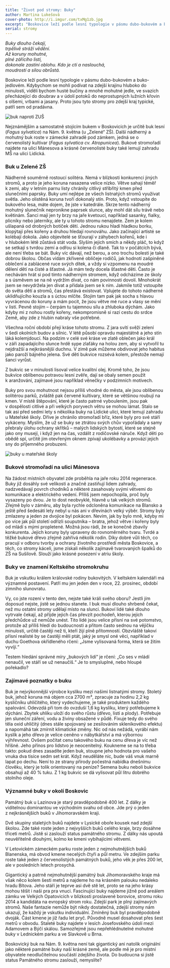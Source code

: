 ```yaml
---
title: "Život pod stromy: Buky"
author: Martina Lukešová
cover-photo: http://i.imgur.com/txMg1zb.jpg
excerpt: "Boskovice leží podle lesní typologie v pásmu dubo-bukovém a buko-jedlovém. Kdybychom se mohli podívat na zdejší krajinu hluboko do minulosti, viděli bychom husté bučiny a mnohé mohutné jedle, ve svazích přecházející do doubrav a v údolí potoků do neprostupných lužních křovin s olšemi, vrbami a jasany. Proto jsou tyto stromy pro zdejší kraj typické, patří sem od pradávna. A proto právě buky zahajujeme náš seriál o stromech Boskovicka."
serial: stromy
---
```


*Buky dlouho čekají,  
trpělivě stráží vědění.  
Až koruny mohutné,  
plné zářícího listí,  
dokonale zastíní oblohu.
Kdo je ctí a naslouchá,  
moudrostí a silou obrůstá.*

Boskovice leží podle lesní typologie v pásmu dubo-bukovém a buko-jedlovém. Kdybychom se mohli podívat na zdejší krajinu hluboko do minulosti, viděli bychom husté bučiny a mnohé mohutné jedle, ve svazích přecházející do doubrav a v údolí potoků do neprostupných lužních křovin s olšemi, vrbami a jasany. Proto jsou tyto stromy pro zdejší kraj typické, patří sem od pradávna. 

<img src="http://i.imgur.com/txMg1zb.jpg" alt="buk naproti ZUŠ" class="img-responsive">

Nejznámějším a samostatně stojícím bukem v Boskovicích je určitě buk lesní (*Fagus sylvatica*) na Nám. 9. května (u „Zelené“ ZŠ). Další nádherný a mohutný buk roste v zámecké zahradě pod zámkem, jedná se o červenolistý kultivar (*Fagus sylvatica cv. Atropunicea*). Bukové stromořadí najdete na ulici Mánesova a krásné červenolisté buky také lemují zahradu MŠ na ulici Lidická. 

### Buk u Zelené ZŠ

Nádherně souměrně rostoucí solitéra. Nemá v blízkosti konkurenci jiných stromů, a proto je jeho koruna nasazena velice nízko. Větve sahají téměř k zemi, aby v letním parnu listy chránily citlivý stříbřitý kmen před slunečními paprsky. Buky umí nejlépe ze všech listnatých stromů využívat světla. Jeho olistěná koruna tvoří dokonalý stín. Proto, když vstoupíte do bukového lesa, máte dojem, že jste v katedrále. Skrze tento nádherný mohutný slunečník nepronikne paprsek slunce, aby mohl dát sílu trávě nebo květinám. Šanci mají jen ty brzy na jaře kvetoucí, například sasanky, fialky, plicníky nebo jaterníky, ale ty u tohoto stromu nenajdete. Zem je kolem ušlapaná od drobných botiček dětí. Jednou rukou hladí hladkou borku, klopýtají přes kořeny a druhou hledají rovnováhu. Jako začínající artisté se kolébají dokola. Jako objevitelé se šťourají v záhybech kořenů, kde i v hlubokém létě zůstává stát voda. Slyším jejich smích a někdy pláč, to když se setkají s tvrdou zemí a odřou si kolena či dlaně. Tak to v počátcích bývá, ale není třeba se bát. Buky víc dávají, než berou, a ono trochu bolesti je také dobrou školou. Občas vídám zkřivené obličeje rodičů, jak hodnotí zašpiněné oblečení a zablácené ruce svých dítek, a vždy si vzpomenu na moudré dělení dětí na čisté a šťastné. Já mám tedy docela šťastné děti. Často je nechávám hrát si pod tímto nádherným stromem, když odcházíme ze školy a s úsměvem se na ně vydržím dívat, co nám povinnosti dovolí. Mnohokrát jsem se nevydržela jen dívat a přidala jsem se k nim. Jakmile totiž vstoupíte do světa dětí a stromů, čas přestává existovat. Vplujete do tohoto nádherně uklidňujícího kouzla a s úctou mlčíte. Stojím tam pak jak socha s hlavou vyvrácenou do koruny a mám pocit, že jsou větve mé ruce a vlasy se mění v listí. Pevně stojím – čerpám tu tajemnou sílu a zhluboka dýchám. Jako kdyby mi z nohou rostly kořeny, nekompromisně si razí cestu do srdce Země, aby zde z hlubin nabraly vše potřebné. 

Všechna roční období přejí kráse tohoto stromu. Z jara svítí svěží zelení v šedi okolních budov a silnic. V létě působí opravdu majestátně a jeho stín láká kolemjdoucí. Na podzim v celé své kráse ve zlatě oblečen jako král v záři zapadajícího slunce hrdě sype zlaťáky na holou zem, aby si vytvořil tu nejdražší a nejkrásnější duchnu. V zimě pak můžeme obdivovat jeho habitus jako paroží bájného jelena. Své děti bukvice rozsévá kolem, přestože nemají šanci vyrůst. 

Z bukvic se v minulosti lisoval velice kvalitní olej. Kromě toho, že jsou bukvice oblíbenou potravou lesní zvěře, dají se obaly semen použít k aranžování, zajímavé jsou například věnečky v podzimních motivech. 

Buky pro svou mohutnost nejsou příliš vhodné do města, ale jsou oblíbenou solitérou parků, zvláště pak červené kultivary, které se většinou roubují na kmen. V místě štěpování, které je často patrné vyboulením, jsou pak v dospělosti citlivé a při velkých poryvech větru se mohou lámat. Stalo se tak asi před sedmi lety s několika buky na Lidické ulici, které lemují zahradu u Mateřské školy. Dříve je chránilo stromořadí bříz, které byly pro své stáří vykáceny. Myslím, že už se buky se ztrátou svých chův vypořádaly a samy přebraly úlohu ochrany skřítků – malých lidských bytostí, které se stejně jako ony musejí, i když jen na čas, vzdálit z rodičovské náruče. Když děti po obědě spí, určitě jim otevřeným oknem zpívají ukolébavky a provází jejich sny do příjemného probuzení.

<img src="http://i.imgur.com/DlsUQiQ.jpg" alt="buky u mateřské školy" class="img-responsive">

### Bukové stromořadí na ulici Mánesova

Na žádost místních obyvatel zde proběhla na jaře roku 2014 regenerace. Buky již dosáhly své velikosti a značně zastiňují lidem zahrady, nadzvedávají povrch chodníků a některé zasahovaly svými větvemi do komunikace a elektrického vedení. Příliš jsem nepochopila, proč byly vysazeny po dvou. Je to dost neobvyklé, hlavně u tak velkých stromů. Zřejmě bylo v záměru, aby byla rychle odcloněna komunikace na Blansko a ještě před šedesáti lety nebyl u nás ani v dřevinách velký výběr. Stromy byly zmlazeny a jeden ze dvojice byl pokácen. Nevím, jak by bylo mně, kdyby mi po více jak půl století odřízli souputníka – bratra, jehož větve i kořeny byly od mládí s mými propletené. Možná jsou rádi, že se konečně zbavily konkurenta. Jejich koruny byly upraveny do rovnoměrného tvaru. Tvrdé a těžké bukové dřevo zřejmě zahřívá několik rodin. Díky dobré vůli těch, co pracují v odboru tvorby a ochrany životního prostředí města Boskovice, a těch, co stromy káceli, jsme získali několik zajímavě tvarovaných špalků do ZŠ na Sušilově. Slouží jako krásné posezení v atriu školy. 

### Buky ve znamení Keltského stromokruhu

Buk je vskutku králem královské rodiny bukovitých. V keltském kalendáři má významné postavení. Patří mu jen jeden den v roce, 22. prosinec, období zimního slunovratu. 

Vy, co jste rození v tento den, nejste také králi svého oboru? Jestli jím doposud nejste, jistě se jednou stanete. I buk musí dlouho shrbeně čekat, než mu ostatní stromy udělají místo na slunci. Bukoví lidé také dlouho vytrvale čekají, až přijde jejich čas převzít pochodeň, kterou jejich předchůdce už nemůže unést. Tito lidé jsou velice přísní na své potomstvo, protože až příliš hledí do budoucnosti a přitom často sednou na vějičku minulosti, určitě častěji než ti, kteří žijí plně přítomností. Obzvláště takoví přísní realisté by se častěji měli ptát, jaký je smysl oné věci, například v duchu Goethova okřídleného rčení: „Jsme vylisovaná forma, která se žitím vyvíjí.“ 

Testem hledání správné míry „bukových lidí“ je rčení: „Co ses v mládí nenaučil, ve stáří se už nenaučíš.“ Je to smysluplné, nebo hloupé pořekadlo?

### Zajímavé poznatky o buku

Buk je nejvýkonnější výrobce kyslíku mezi našimi listnatými stromy. Stoletý buk, jehož koruna má objem cca 2700 m³, zpracuje za hodinu 2,2 kg kysličníku uhličitého, který vydechujeme, je také produktem každého spalování. Odevzdá při tom do ovzduší 1,6 kg kyslíku, který potřebujeme k dýchání. Zbytek uhlíku uloží do svého růstu (dřevo, listí a plody). Potřebuje jen sluneční záření, vodu a živiny obsažené v půdě. Fixuje tedy do svého těla oxid uhličitý (dnes stále spojovaný se zesilováním skleníkového efektu) a napomáhá tak zmírnit klimatické změny. Nic od nás nežádá, vyrábí nám kyslík a jeho dřevo je velice ceněno v nábytkářství a má výbornou výhřevnost. Ovšem počítat cenu takového buku na cenu dřeva je víc než hříšné. Jeho přínos pro lidstvo je neocenitelný. Koukneme se na to třeba takto: pokud dnes zasadíte jeden buk, stoupne jeho hodnota pro vašeho vnuka dva tisíce sedm set krát. Když neuděláte nic, bude váš vnuk marně lapat po dechu. Není to ze strany přírody počestná nabídka dnešnímu člověku, který je tolik orientovaný na peníze?
Semena buku neboli bukvice obsahují až 40 % tuku. Z 1 kg bukvic se dá vylisovat půl litru dobrého stolního oleje.

### Významné buky v okolí Boskovic

Památný buk u Lazinova je starý pravděpodobně 400 let. Z dálky je viditelnou dominantou ve východním svahu od obce. Jde prý o jeden z nejkrásnějších buků v Jihomoravském kraji. 

Dvě skupiny staletých buků najdete v Lysické oboře kousek nad zdejší školou. Zde také roste jeden z nejvyšších buků celého kraje, brzy dosáhne třiceti metrů. Jistě si zaslouží status památného stromu. Z dálky nás upoutá neuvěřitelně dlouhými, kolmo ke kmeni vybíhajícími větvemi.

V Letovickém zámeckém parku roste jeden z nejmohutnějších buků Blanenska, má obvod kmene necelých čtyři a půl metru. Ve zdejším parku roste také jeden z červenolistých památných buků, jeho věk je přes 200 let, ale v posledních letech prosychá. 

Gigantický a patrně nejmohutnější památný buk Jihomoravského kraje má však něco kolem šesti metrů a najdeme ho na krásném palouku nedaleko hradu Bítova. Jeho stáří je teprve asi dvě stě let, proto se na jeho krásy mohou těšit i naši pra pra vnuci. 
Fascinující buky najdeme jižně pod areálem zámku ve Velkých Opatovicích v blízkosti proslavené borovice, stromu roku 2014 a kandidáta na evropský strom roku. Zdejší park je plný zajímavých stromů. Naše fantazie nemůže být nikdy dostatečná, zdejší stromy nám ukazují, že každý je vskutku individuální. Zmíněný buk byl pravděpodobně dvoják. Část kmene je již řadu let pryč. Původně musel dosahovat přes šest metrů v obvodu. 
Staleté buky najdete v lesích Josefovského údolí mezi Adamovem a Býčí skálou. Samozřejmě jsou nepřehlédnutelné mohutné buky v Lednickém parku a ve Slavkově u Brna. 

Boskovický buk na Nám. 9. května není tak gigantický ani natolik originální jako některé památné buky naší krásné země, ale podle mě je pro místní obyvatele neodlučitelnou součástí zdejšího života. Do budoucna si jistě status Památného stromu zaslouží, nemyslíte?
